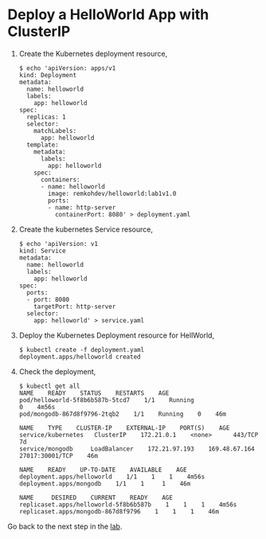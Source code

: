 # Deploy a HelloWorld App with ClusterIP

1. Create the Kubernetes deployment resource,

    ```
    $ echo 'apiVersion: apps/v1
    kind: Deployment
    metadata:
      name: helloworld
      labels:
        app: helloworld
    spec:
      replicas: 1
      selector:
        matchLabels:
          app: helloworld
      template:
        metadata:
          labels:
            app: helloworld     
        spec:
          containers:
          - name: helloworld
            image: remkohdev/helloworld:lab1v1.0
            ports:
            - name: http-server
              containerPort: 8080' > deployment.yaml
    ```

1. Create the kubernetes Service resource,

    ```
    $ echo 'apiVersion: v1
    kind: Service
    metadata:
      name: helloworld
      labels:
        app: helloworld
    spec:
      ports:
      - port: 8080
        targetPort: http-server
      selector:
        app: helloworld' > service.yaml
    ```

1. Deploy the Kubernetes Deployment resource for HellWorld,

    ```
    $ kubectl create -f deployment.yaml
    deployment.apps/helloworld created
    ```

2. Check the deployment,

    ```
    $ kubectl get all
    NAME    READY    STATUS    RESTARTS    AGE
    pod/helloworld-5f8b6b587b-5tcd7    1/1    Running
    0    4m56s
    pod/mongodb-867d8f9796-2tqb2    1/1    Running    0    46m

    NAME    TYPE    CLUSTER-IP    EXTERNAL-IP    PORT(S)    AGE
    service/kubernetes   ClusterIP    172.21.0.1    <none>      443/TCP    7d
    service/mongodb     LoadBalancer    172.21.97.193    169.48.67.164    27017:30001/TCP    46m

    NAME    READY    UP-TO-DATE    AVAILABLE    AGE
    deployment.apps/helloworld    1/1    1    1    4m56s
    deployment.apps/mongodb    1/1    1     1    46m

    NAME     DESIRED    CURRENT    READY    AGE
    replicaset.apps/helloworld-5f8b6b587b    1    1    1    4m56s
    replicaset.apps/mongodb-867d8f9796    1    1    1    46m
    ```

Go back to the next step in the [lab](README.md).

